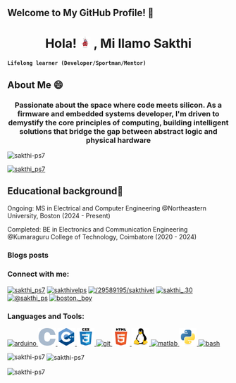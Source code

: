 ## Welcome to My GitHub Profile! 👋
<!---
- 👋 Hello!, I’m Sakthivel P Sivakumar (He/Him), an Electronics and telecommunication Engineer currently pursuing my master's in Electrical and Computer Engineering at Northeastern University, Boston Campus.
- 🕵️‍♂️ I learn and use Technology for my needs and career growth
- 💻 Interested in Embedded Software & Firmware Developmenmt and building my expertise in the same, currently working as a student researcher at Movement Neuroscience Lab (MNL) @ Northeastern University
- 👨‍🏫 Teaching Assistant for EECE_2540 and EECE_2322/23 
- 📫 reach me on LinkedIn: https://www.linkedin.com/in/sakthivelps/  or email to : sakthivel.psivakumar@gmail.com 
- 😁 Fun fact: Love doing research; but hadn't published a paper yet 🏃‍➡️
- 🛝 Hobbies: Reading, Trekking, Building Embedded Projects, Racket Sports


Sakthi-PS7/Sakthi-PS7 is a ✨ special ✨ repository because its `README.md` (this file) appears on your GitHub profile.
You can click the Preview link to take a look at your changes.

## Welcome to My GitHub Profile! 👋

## About Me 😄

Hi, I'm Sakthivel! I'm a passionate Firmware and Embedded Systems Enthusiast, trying to feed my curiosity and demystfying the core concepts behind the working of a computing system.

<p align="center">
	<img src="Fishing_pic_with_cap.jpg" alt="Fishing" height="35%" width="35%"/>
</p>
I'm Currently Pursuing my master's in Electrical and Computer Engineering at Northeastern University, Boston Campus.
<p align="center">
	<img src="Kretzman Qudarangle_Fall_24.jpg" alt="Northeastern University" height="35%" width="35%"/>
</p>

- 👨‍🏫 Teaching Assistant for EECE_2540 and EECE_2322/23 
- 📫 reach me on LinkedIn: https://www.linkedin.com/in/sakthivelps/  or email to : sakthivel.psivakumar@gmail.com 
- 😁 Fun fact: Love doing research; but hadn't published a paper yet 🏃‍➡️
- 🛝 Hobbies: Reading, Trekking, Building Embedded Projects, Racket Sports


## 📫 Connect with Me

reach me on LinkedIn: https://www.linkedin.com/in/sakthivelps/  or email to : sakthivel.psivakumar@gmail.com 

--->

<h1 align="center">Hola! <img src=images\Github_Cat\spidertocat.png height="5%" width="5%"/> , Mi llamo Sakthi</h1>



**`Lifelong learner (Developer/Sportman/Mentor)`**

## About Me 😄
<h3 align="center">Passionate about the space where code meets silicon. As a firmware and embedded systems developer, I'm driven to demystify the core principles of computing, building intelligent solutions that bridge the gap between abstract logic and physical hardware</h3>



<p align="left"> <img src="https://komarev.com/ghpvc/?username=sakthi-ps7&label=Profile%20views&color=0e75b6&style=flat" alt="sakthi-ps7" /> </p>

<!--
<p align="left"> <a href="https://github.com/ryo-ma/github-profile-trophy"><img src="https://github-profile-trophy.vercel.app/?username=sakthi-ps7" alt="sakthi-ps7" /></a> </p>

-->

<p align="left"> <a href="https://twitter.com/sakthi_ps7" target="blank"><img src="https://img.shields.io/twitter/follow/sakthi_ps7?logo=twitter&style=for-the-badge" alt="sakthi_ps7" /></a> </p>

## Educational background🏫

Ongoing: 
MS in Electrical and Computer Engineering @Northeastern University, Boston (2024 - Present)

Completed:
BE in Electronics and Communication Engineering @Kumaraguru College of Technology, Coimbatore (2020 - 2024)


### Blogs posts
<!-- BLOG-POST-LIST:START -->
<!-- BLOG-POST-LIST:END -->

<h3 align="left">Connect with me:</h3>

<p align="left">
<a href="https://twitter.com/sakthi_ps7" target="blank"><img align="center" src="https://raw.githubusercontent.com/rahuldkjain/github-profile-readme-generator/master/src/images/icons/Social/twitter.svg" alt="sakthi_ps7" height="30" width="40" /></a>
<a href="https://linkedin.com/in/sakthivelps" target="blank"><img align="center" src="https://raw.githubusercontent.com/rahuldkjain/github-profile-readme-generator/master/src/images/icons/Social/linked-in-alt.svg" alt="sakthivelps" height="30" width="40" /></a>
<a href="https://stackoverflow.com/users//29589195/sakthivel" target="blank"><img align="center" src="https://raw.githubusercontent.com/rahuldkjain/github-profile-readme-generator/master/src/images/icons/Social/stack-overflow.svg" alt="/29589195/sakthivel" height="30" width="40" /></a>
<a href="https://instagram.com/sakthi_.30" target="blank"><img align="center" src="https://raw.githubusercontent.com/rahuldkjain/github-profile-readme-generator/master/src/images/icons/Social/instagram.svg" alt="sakthi_.30" height="30" width="40" /></a>
<a href="https://medium.com/@sakthi_ps" target="blank"><img align="center" src="https://raw.githubusercontent.com/rahuldkjain/github-profile-readme-generator/master/src/images/icons/Social/medium.svg" alt="@sakthi_ps" height="30" width="40" /></a>
<a href="https://www.youtube.com/c/boston._boy" target="blank"><img align="center" src="https://raw.githubusercontent.com/rahuldkjain/github-profile-readme-generator/master/src/images/icons/Social/youtube.svg" alt="boston._boy" height="30" width="40" /></a>
</p>



<h3 align="left">Languages and Tools:</h3>

<p align="left"> <a href="https://www.arduino.cc/" target="_blank" rel="noreferrer"> <img src="https://cdn.worldvectorlogo.com/logos/arduino-1.svg" alt="arduino" width="40" height="40"/> </a> <a href="https://www.cprogramming.com/" target="_blank" rel="noreferrer"> <img src="https://raw.githubusercontent.com/devicons/devicon/master/icons/c/c-original.svg" alt="c" width="40" height="40"/> </a> <a href="https://www.w3schools.com/cpp/" target="_blank" rel="noreferrer"> <img src="https://raw.githubusercontent.com/devicons/devicon/master/icons/cplusplus/cplusplus-original.svg" alt="cplusplus" width="40" height="40"/> </a> <a href="https://www.w3schools.com/css/" target="_blank" rel="noreferrer"> <img src="https://raw.githubusercontent.com/devicons/devicon/master/icons/css3/css3-original-wordmark.svg" alt="css3" width="40" height="40"/> </a> <a href="https://git-scm.com/" target="_blank" rel="noreferrer"> <img src="https://www.vectorlogo.zone/logos/git-scm/git-scm-icon.svg" alt="git" width="40" height="40"/> </a> <a href="https://www.w3.org/html/" target="_blank" rel="noreferrer"> <img src="https://raw.githubusercontent.com/devicons/devicon/master/icons/html5/html5-original-wordmark.svg" alt="html5" width="40" height="40"/> </a> <a href="https://www.linux.org/" target="_blank" rel="noreferrer"> <img src="https://raw.githubusercontent.com/devicons/devicon/master/icons/linux/linux-original.svg" alt="linux" width="40" height="40"/> </a> <a href="https://www.mathworks.com/" target="_blank" rel="noreferrer"> <img src="https://upload.wikimedia.org/wikipedia/commons/2/21/Matlab_Logo.png" alt="matlab" width="40" height="40"/> </a> <a href="https://www.python.org" target="_blank" rel="noreferrer"> <img src="https://raw.githubusercontent.com/devicons/devicon/master/icons/python/python-original.svg" alt="python" width="40" height="40"/> </a> <a href="https://www.gnu.org/software/bash/" target="_blank" rel="noreferrer"> <img src="https://www.vectorlogo.zone/logos/gnu_bash/gnu_bash-icon.svg" alt="bash" width="40" height="40"/> </a></p>


<!--<a href="https://www.docker.com/" target="_blank" rel="noreferrer"> <img src="https://raw.githubusercontent.com/devicons/devicon/master/icons/docker/docker-original-wordmark.svg" alt="docker" width="40" height="40"/> </a> -->

<p><img align="left" src="https://github-readme-stats.vercel.app/api/top-langs?username=sakthi-ps7&show_icons=true&locale=en&layout=compact" alt="sakthi-ps7" /></p>

<p>&nbsp;<img align="center" src="https://github-readme-stats.vercel.app/api?username=sakthi-ps7&show_icons=true&locale=en" alt="sakthi-ps7" /></p>

<p><img align="center" src="https://github-readme-streak-stats.herokuapp.com/?user=sakthi-ps7&" alt="sakthi-ps7" /></p>
